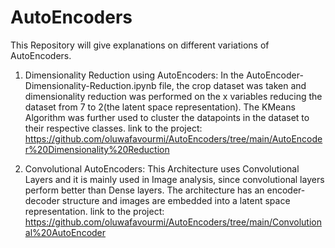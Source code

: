 # AutoEncoders
This Repository will give explanations on different variations of AutoEncoders.

1. Dimensionality Reduction using AutoEncoders:
In the AutoEncoder-Dimensionality-Reduction.ipynb file, the crop dataset was taken and dimensionality reduction was performed on the x variables reducing the dataset from 7 to 2(the latent space representation). The KMeans Algorithm was further used to cluster the datapoints in the dataset to their respective classes.
link to the project: https://github.com/oluwafavourmi/AutoEncoders/tree/main/AutoEncoder%20Dimensionality%20Reduction

2. Convolutional AutoEncoders:
This Architecture uses Convolutional Layers and it is mainly used in Image analysis, since convolutional layers perform better than Dense layers. The architecture has an encoder-decoder structure and images are embedded into a latent space representation.
link to the project: https://github.com/oluwafavourmi/AutoEncoders/tree/main/Convolutional%20AutoEncoder